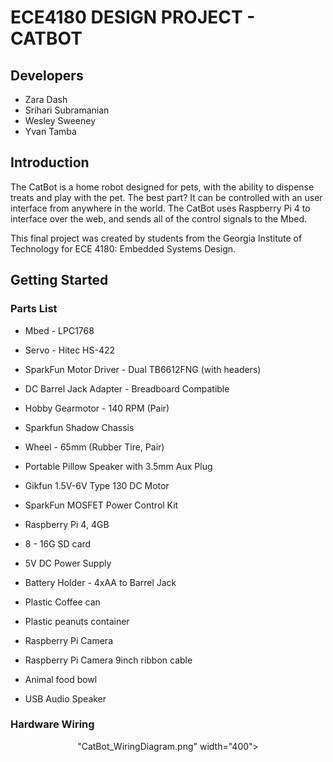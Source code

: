 # ECE4180 DESIGN PROJECT - CATBOT

## Developers

* Zara Dash
* Srihari Subramanian
* Wesley Sweeney
* Yvan Tamba

## Introduction

The CatBot is a home robot designed for pets, with the ability to dispense treats and play with the pet. The best part? It can be controlled with an user interface from anywhere in the world. The CatBot uses Raspberry Pi 4 to interface over the web, and sends all of the control signals to the Mbed. 

This final project was created by students from the Georgia Institute of Technology for ECE 4180: Embedded Systems Design.

## Getting Started

### Parts List

* Mbed - LPC1768		

* Servo - Hitec HS-422 	

* SparkFun Motor Driver - Dual TB6612FNG (with headers)

* DC Barrel Jack Adapter - Breadboard Compatible		

* Hobby Gearmotor - 140 RPM (Pair)				

* Sparkfun Shadow Chassis					

* Wheel - 65mm (Rubber Tire, Pair)				

* Portable Pillow Speaker with 3.5mm Aux Plug		

* Gikfun 1.5V-6V Type 130 DC Motor				

* SparkFun MOSFET Power Control Kit			

* Raspberry Pi 4, 4GB							

* 8 - 16G SD card						

* 5V DC Power Supply					

* Battery Holder - 4xAA to Barrel Jack 			

* Plastic Coffee can						

* Plastic peanuts container					

* Raspberry Pi Camera						

* Raspberry Pi Camera 9inch ribbon cable			 

* Animal food bowl							

* USB Audio Speaker	


### Hardware Wiring 

<p align="center">
"CatBot_WiringDiagram.png" width="400">
</p>

